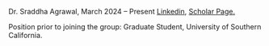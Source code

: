 Dr. Sraddha Agrawal, March 2024 – Present <a href="https://www.linkedin.com/in/sraddha-agrawal-a849a7142/">Linkedin</a>, <a href="https://scholar.google.com/citations?user=Jyt_3qIAAAAJ&amp;hl=en">Scholar Page.</a>


Position prior to joining the group: Graduate Student, University of Southern California.